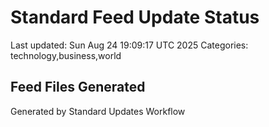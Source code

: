 # Standard Feed Update Status
Last updated: Sun Aug 24 19:09:17 UTC 2025
Categories: technology,business,world

## Feed Files Generated

Generated by Standard Updates Workflow
